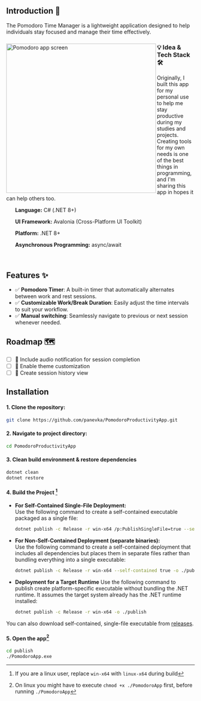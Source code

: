 ## Introduction 📢

  <p>The Pomodoro Time Manager is a lightweight application designed to help individuals stay focused and manage their time effectively.</p>
    

<div>

  <div>
    <img align="left" src="https://github.com/user-attachments/assets/0936a5b6-b2b9-428b-af07-c309d2c41f0f" alt="Pomodoro app screen" title="Pomodoro app screen" width="400">
  </div>

  <div align="left">
    <h3>💡 Idea & Tech Stack 🛠️</h3>
    <p>Originally, I built this app for my personal use to help me stay productive during my studies and projects. Creating tools for my own needs is one of the best things in programming, and I'm sharing this app in hopes it can help others too.</p>
    <ul>
      <p><strong>Language:</strong> C# (.NET 8+)</p>
      <p><strong>UI Framework:</strong> Avalonia (Cross-Platform UI Toolkit)</p>
      <p><strong>Platform:</strong> .NET 8+</p>
      <p><strong>Asynchronous Programming:</strong> async/await</p>
    </ul> 
  
  </div>

<br>
  </div>

## Features ✨
- ✅ **Pomodoro Timer**: A built-in timer that automatically alternates between work and rest sessions.
- ✅ **Customizable Work/Break Duration**: Easily adjust the time intervals to suit your workflow.
- ✅ **Manual switching**: Seamlessly navigate to previous or next session whenever needed.

## Roadmap 🗺️
- [ ] 🎯 Include audio notification for session completion
- [ ] 🎯 Enable theme customization
- [ ] 🎯 Create session history view

## Installation
#### 1. Clone the repository:
```bash
git clone https://github.com/panevka/PomodoroProductivityApp.git
```
#### 2. Navigate to project directory:
```bash
cd PomodoroProductivityApp
```
#### 3. Clean build environment & restore dependencies
```bash
dotnet clean
dotnet restore
```
#### 4. Build the Project [^1]
[^1]: If you are a linux user, replace `win-x64` with `linux-x64` during build

- **For Self-Contained Single-File Deployment:**  
  Use the following command to create a self-contained executable packaged as a single file:

  ```bash
  dotnet publish -c Release -r win-x64 /p:PublishSingleFile=true --self-contained true -o ./publish
  ```
- **For Non-Self-Contained Deployment (separate binaries):**  
  Use the following command to create a self-contained deployment that includes all dependencies but places them in separate files rather than bundling everything into a single executable:
  ```bash
  dotnet publish -c Release -r win-x64 --self-contained true -o ./publish
  ```

- **Deployment for a Target Runtime**
  Use the following command to publish create platform-specific executable without bundling the .NET runtime. It assumes the target system already has the .NET runtime installed:
  
  ```bash
  dotnet publish -c Release -r win-x64 -o ./publish
  ```
You can also download self-contained, single-file executable from [releases](https://github.com/panevka/PomodoroProductivityApp/releases/tag/v0.1.0).
#### 5. Open the app[^2]
[^2]: On linux you might have to execute `chmod +x ./PomodoroApp` first, before running `./PomodoroApp`
```bash
cd publish
./PomodoroApp.exe
```

